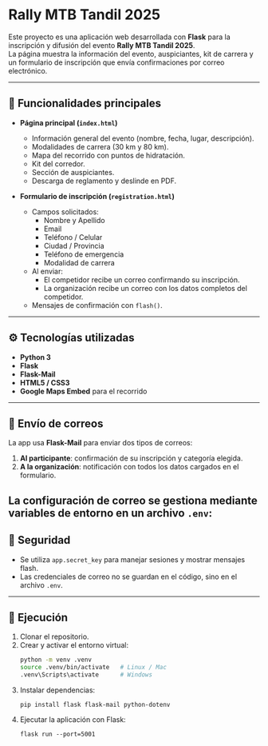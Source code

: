 # Rally MTB Tandil 2025

Este proyecto es una aplicación web desarrollada con **Flask** para la inscripción y difusión del evento **Rally MTB Tandil 2025**.  
La página muestra la información del evento, auspiciantes, kit de carrera y un formulario de inscripción que envía confirmaciones por correo electrónico.

---
## 📝 Funcionalidades principales

- **Página principal (`index.html`)**
  - Información general del evento (nombre, fecha, lugar, descripción).
  - Modalidades de carrera (30 km y 80 km).
  - Mapa del recorrido con puntos de hidratación.
  - Kit del corredor.
  - Sección de auspiciantes.
  - Descarga de reglamento y deslinde en PDF.

- **Formulario de inscripción (`registration.html`)**
  - Campos solicitados:
    - Nombre y Apellido
    - Email
    - Teléfono / Celular
    - Ciudad / Provincia
    - Teléfono de emergencia
    - Modalidad de carrera
  - Al enviar:
    - El competidor recibe un correo confirmando su inscripción.
    - La organización recibe un correo con los datos completos del competidor.
  - Mensajes de confirmación con `flash()`.

---

## ⚙️ Tecnologías utilizadas

- **Python 3**
- **Flask**
- **Flask-Mail**
- **HTML5 / CSS3**
- **Google Maps Embed** para el recorrido

---

## 📧 Envío de correos

La app usa **Flask-Mail** para enviar dos tipos de correos:

1. **Al participante**: confirmación de su inscripción y categoría elegida.  
2. **A la organización**: notificación con todos los datos cargados en el formulario.

La configuración de correo se gestiona mediante variables de entorno en un archivo `.env`:
---

## 🔑 Seguridad

- Se utiliza `app.secret_key` para manejar sesiones y mostrar mensajes flash.
- Las credenciales de correo no se guardan en el código, sino en el archivo `.env`.

---

## 🚀 Ejecución

1. Clonar el repositorio.
2. Crear y activar el entorno virtual:
   ```bash
   python -m venv .venv
   source .venv/bin/activate   # Linux / Mac
   .venv\Scripts\activate      # Windows
3. Instalar dependencias:
   ```
   pip install flask flask-mail python-dotenv
4. Ejecutar la aplicación con Flask:
   ```
   flask run --port=5001
